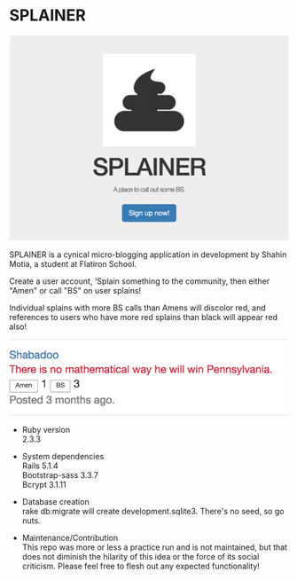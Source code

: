 # SPLAINER

![Splainer_HomeScreen](app/assets/images/screenshots/home.png "Splainer HomeScreen")

SPLAINER is a cynical micro-blogging application in development by Shahin Motia, a student at Flatiron School.

Create a user account, 'Splain something to the community, then either "Amen" or call "BS" on user splains!  

Individual splains with more BS calls than Amens will discolor red, and references to users who have more red splains than black will appear red also!

![Sample Splain](app/assets/images/screenshots/samplesplain.png "Sample Splain")

* Ruby version  
2.3.3

* System dependencies  
Rails 5.1.4  
Bootstrap-sass 3.3.7  
Bcrypt 3.1.11  

* Database creation  
rake db:migrate will create development.sqlite3. There's no seed, so go nuts.

* Maintenance/Contribution  
This repo was more or less a practice run and is not maintained, but that does not diminish the hilarity of this idea or the force of its social criticism.  Please feel free to flesh out any expected functionality!
